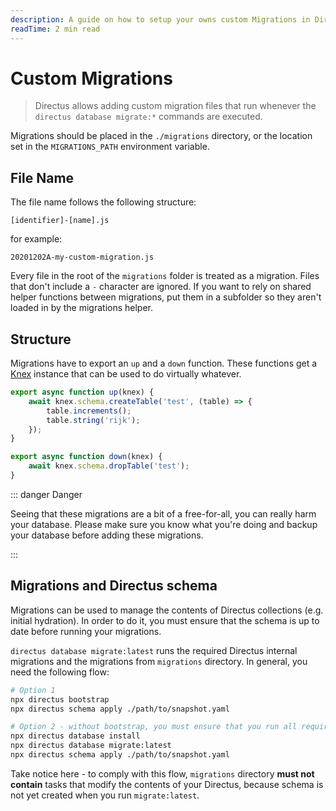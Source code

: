 ```yaml
---
description: A guide on how to setup your owns custom Migrations in Directus.
readTime: 2 min read
---
```


# Custom Migrations

> Directus allows adding custom migration files that run whenever the `directus database migrate:*` commands are
> executed.

Migrations should be placed in the `./migrations` directory, or the location set in the `MIGRATIONS_PATH` environment variable.

## File Name

The file name follows the following structure:

```
[identifier]-[name].js
```

for example:

```
20201202A-my-custom-migration.js
```

Every file in the root of the `migrations` folder is treated as a migration. Files that don't include a `-` character
are ignored. If you want to rely on shared helper functions between migrations, put them in a subfolder so they aren't
loaded in by the migrations helper.

## Structure

Migrations have to export an `up` and a `down` function. These functions get a [Knex](http://knexjs.org) instance that
can be used to do virtually whatever.

```js
export async function up(knex) {
	await knex.schema.createTable('test', (table) => {
		table.increments();
		table.string('rijk');
	});
}

export async function down(knex) {
	await knex.schema.dropTable('test');
}
```

::: danger Danger

Seeing that these migrations are a bit of a free-for-all, you can really harm your database. Please make sure you know
what you're doing and backup your database before adding these migrations.

:::

## Migrations and Directus schema

Migrations can be used to manage the contents of Directus collections (e.g. initial hydration). In order to do it, you
must ensure that the schema is up to date before running your migrations.

`directus database migrate:latest` runs the required Directus internal migrations and the migrations from `migrations`
directory. In general, you need the following flow:

```sh
# Option 1
npx directus bootstrap
npx directus schema apply ./path/to/snapshot.yaml

# Option 2 - without bootstrap, you must ensure that you run all required `bootstrap` tasks
npx directus database install
npx directus database migrate:latest
npx directus schema apply ./path/to/snapshot.yaml
```

Take notice here - to comply with this flow, `migrations` directory **must not contain** tasks that modify the contents
of your Directus, because schema is not yet created when you run `migrate:latest`.
